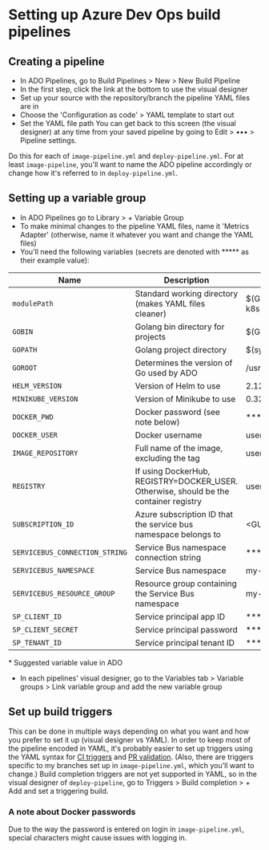 # Setting up Azure Dev Ops build pipelines

## Creating a pipeline
* In ADO Pipelines, go to Build Pipelines > New > New Build Pipeline
* In the first step, click the link at the bottom to use the visual designer
* Set up your source with the repository/branch the pipeline YAML files are in
* Choose the 'Configuration as code' > YAML template to start out
* Set the YAML file path
You can get back to this screen (the visual designer) at any time from your saved pipeline by going to Edit > ••• > Pipeline settings.

Do this for each of `image-pipeline.yml` and `deploy-pipeline.yml`. For at least `image-pipeline`, you'll want to name the ADO pipeline accordingly or change how it's referred to in `deploy-pipeline.yml`.

## Setting up a variable group
* In ADO Pipelines go to Library > + Variable Group
* To make minimal changes to the pipeline YAML files, name it 'Metrics Adapter' (otherwise, name it whatever you want and change the YAML files)
* You'll need the following variables (secrets are denoted with \*\*\*\*\* as their example value):

| Name | Description | Example |
| --- | --- | --- |
| `modulePath` | Standard working directory (makes YAML files cleaner) | $(GOPATH)/src/github.com/Azure/azure-k8s-metrics-adapter \* |
| `GOBIN` | Golang bin directory for projects | $(GOPATH)/bin \* |
| `GOPATH` | Golang project directory | $(system.defaultWorkingDirectory)/go \* |
| `GOROOT` | Determines the version of Go used by ADO | /usr/local/go1.11 \* |
| `HELM_VERSION` | Version of Helm to use | 2.12.0 |
| `MINIKUBE_VERSION` | Version of Minikube to use | 0.32.0 |
| `DOCKER_PWD` | Docker password (see note below) | \*\*\*\*\* |
| `DOCKER_USER` | Docker username | user |
| `IMAGE_REPOSITORY` | Full name of the image, excluding the tag | user/metrics-adapter |
| `REGISTRY` | If using DockerHub, REGISTRY=DOCKER_USER. Otherwise, should be the container registry | user |
| `SUBSCRIPTION_ID` | Azure subscription ID that the service bus namespace belongs to | <GUID\> |
| `SERVICEBUS_CONNECTION_STRING` | Service Bus namespace connection string | \*\*\*\*\* |
| `SERVICEBUS_NAMESPACE` | Service Bus namespace | my-namespace  |
| `SERVICEBUS_RESOURCE_GROUP` | Resource group containing the Service Bus namespace | my-resource-group |
| `SP_CLIENT_ID` | Service principal app ID | \*\*\*\*\* |
| `SP_CLIENT_SECRET` | Service principal password | \*\*\*\*\* |
| `SP_TENANT_ID` | Service principal tenant ID | \*\*\*\*\* |

\* Suggested variable value in ADO

* In each pipelines' visual designer, go to the Variables tab > Variable groups > Link variable group and add the new variable group

## Set up build triggers
This can be done in multiple ways depending on what you want and how you prefer to set it up (visual designer vs YAML). In order to keep most of the pipeline encoded in YAML, it's probably easier to set up triggers using the YAML syntax for [CI triggers](https://docs.microsoft.com/en-us/azure/devops/pipelines/yaml-schema?view=azure-devops&tabs=schema&viewFallbackFrom=azdevops#trigger) and [PR validation](https://docs.microsoft.com/en-us/azure/devops/pipelines/yaml-schema?view=azure-devops&tabs=schema&viewFallbackFrom=azdevops#pr-trigger). (Also, there are triggers specific to my branches set up in `image-pipeline.yml`, which you'll want to change.) Build completion triggers are not yet supported in YAML, so in the visual designer of `deploy-pipeline`, go to Triggers > Build completion > + Add and set a triggering build.

### A note about Docker passwords
Due to the way the password is entered on login in `image-pipeline.yml`, special characters might cause issues with logging in.

